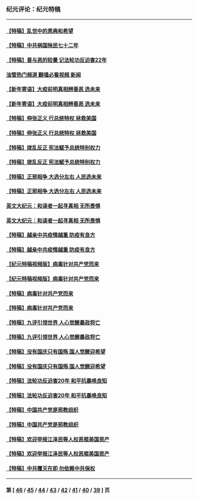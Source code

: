 ### 纪元评论：纪元特稿
---
#### [【特稿】乱世中的恩典和希望](../../pages/nsc424/n13734687.md?07140330) 
#### [【特稿】中共祸国殃民七十二年](../../pages/nsc424/n13272607.md?07140330) 
#### [【特稿】善与恶的较量 记法轮功反迫害22年](../../pages/nsc424/n13086597.md?07140330) 
#### [油管热门频道 翻墙必看视频 新闻](ok?07140330)
#### [【新年寄语】大疫前明真相辨善恶 选未来](../../pages/nsc424/n12660855.md?07140330) 
#### [【新年寄语】大疫前明真相辨善恶 选未来](../../pages/nsc424/n12660855.md?07140330) 
#### [【特稿】伸张正义 行总统特权 拯救美国](../../pages/nsc424/n12616806.md?07140330) 
#### [【特稿】伸张正义 行总统特权 拯救美国](../../pages/nsc424/n12616806.md?07140330) 
#### [【特稿】拨乱反正 宪法赋予总统特别权力](../../pages/nsc424/n12598306.md?07140330) 
#### [【特稿】拨乱反正 宪法赋予总统特别权力](../../pages/nsc424/n12598306.md?07140330) 
#### [【特稿】正邪相争 大选分左右 人民选未来](../../pages/nsc424/n12545208.md?07140330) 
#### [【特稿】正邪相争 大选分左右 人民选未来](../../pages/nsc424/n12545208.md?07140330) 
#### [英文大纪元：和读者一起寻真相 无所畏惧](../../pages/nsc424/n12542027.md?07140330) 
#### [英文大纪元：和读者一起寻真相 无所畏惧](../../pages/nsc424/n12542027.md?07140330) 
#### [【特稿】越亲中共疫情越重 防疫有良方](../../pages/nsc424/n12042989.md?07140330) 
#### [【特稿】越亲中共疫情越重 防疫有良方](../../pages/nsc424/n12042989.md?07140330) 
#### [【纪元特稿视频版】病毒针对共产党而来](../../pages/nsc424/n11977328.md?07140330) 
#### [【纪元特稿视频版】病毒针对共产党而来](../../pages/nsc424/n11977328.md?07140330) 
#### [【特稿】病毒针对共产党而来](../../pages/nsc424/n11928818.md?07140330) 
#### [【特稿】病毒针对共产党而来](../../pages/nsc424/n11928818.md?07140330) 
#### [【特稿】九评引领世界 人心觉醒暴政将亡](../../pages/nsc424/n11660496.md?07140330) 
#### [【特稿】九评引领世界 人心觉醒暴政将亡](../../pages/nsc424/n11660496.md?07140330) 
#### [【特稿】没有国庆只有国殇 国人觉醒迎希望](../../pages/nsc424/n11549354.md?07140330) 
#### [【特稿】没有国庆只有国殇 国人觉醒迎希望](../../pages/nsc424/n11549354.md?07140330) 
#### [【特稿】法轮功反迫害20年 和平抗暴唤良知](../../pages/nsc424/n11389135.md?07140330) 
#### [【特稿】法轮功反迫害20年 和平抗暴唤良知](../../pages/nsc424/n11389135.md?07140330) 
#### [【特稿】中国共产党是邪教组织](../../pages/nsc424/n11355551.md?07140330) 
#### [【特稿】中国共产党是邪教组织](../../pages/nsc424/n11355551.md?07140330) 
#### [【特稿】欢迎举报江泽民等人权恶棍美国资产](../../pages/nsc424/n11303040.md?07140330) 
#### [【特稿】欢迎举报江泽民等人权恶棍美国资产](../../pages/nsc424/n11303040.md?07140330) 
#### [【特稿】中共覆灭在即 勿依赖中共保权](../../pages/nsc424/n11278510.md?07140330) 

---
#### 第 [ [46](./46.md?07140330) / [45](./45.md?07140330) / [44](./44.md?07140330) / [43](./43.md?07140330) / [42](./42.md?07140330) / [41](./41.md?07140330) / [40](./40.md?07140330) / [39](./39.md?07140330) ] 页
